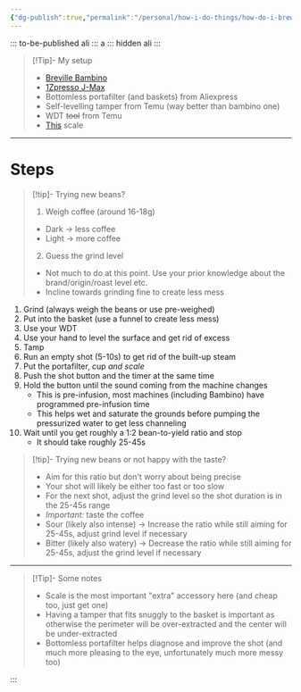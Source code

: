 ```yaml
---
{"dg-publish":true,"permalink":"/personal/how-i-do-things/how-do-i-brew-espresso/"}
---
```


::: to-be-published
ali
:::
a
::: hidden
ali
:::
> [!Tip]- My setup
> - [Breville Bambino](https://www.amazon.com/Breville-Bambino-Espresso-Machine-Stainless/dp/B0B1JPPG2L)
> - [1Zpresso J-Max](https://www.amazon.com/gp/product/B0B45ZFPP7)
> - Bottomless portafilter (and baskets) from Aliexpress
> - Self-levelling tamper from Temu (way better than bambino one) 
> - WDT ~~tool~~ from Temu
> - [This](https://www.amazon.com/gp/product/B089JYMRK6) scale

---
# Steps
> [!tip]- Trying new beans?
> 1. Weigh coffee (around 16-18g)
> 	- Dark -> less coffee
> 	- Light -> more coffee
> 2. Guess the grind level
> 	- Not much to do at this point. Use your prior knowledge about the brand/origin/roast level etc.
> 	- Incline towards grinding fine to create less mess
1. Grind (always weigh the beans or use pre-weighed)
2. Put into the basket (use a funnel to create less mess)
3. Use your WDT
4. Use your hand to level the surface and get rid of excess
5. Tamp
6. Run an empty shot (5-10s) to get rid of the built-up steam
7. Put the portafilter, cup *and scale*
8. Push the shot button and the timer at the same time
9. Hold the button until the sound coming from the machine changes 
	- This is pre-infusion, most machines (including Bambino) have programmed pre-infusion time
	- This helps wet and saturate the grounds before pumping the pressurized water to get less channeling
10. Wait until you get roughly a 1:2 bean-to-yield ratio and stop
	- It should take roughly 25-45s
> [!tip]- Trying new beans or not happy with the taste?
> - Aim for this ratio but don't worry about being precise
> - Your shot will likely be either too fast or too slow
> - For the next shot, adjust the grind level so the shot duration is in the 25-45s range
> - *Important:* taste the coffee
> - Sour (likely also intense) -> Increase the ratio while still aiming for 25-45s, adjust grind level if necessary
> - Bitter (likely also watery) -> Decrease the ratio while still aiming for 25-45s, adjust the grind level if necessary

---
> [!Tip]- Some notes
> - Scale is the most important "extra" accessory here (and cheap too, just get one)
> - Having a tamper that fits snuggly to the basket is important as otherwise the perimeter will be over-extracted and the center will be under-extracted
> - Bottomless portafilter helps diagnose and improve the shot (and much more pleasing to the eye, unfortunately much more messy too)

:::